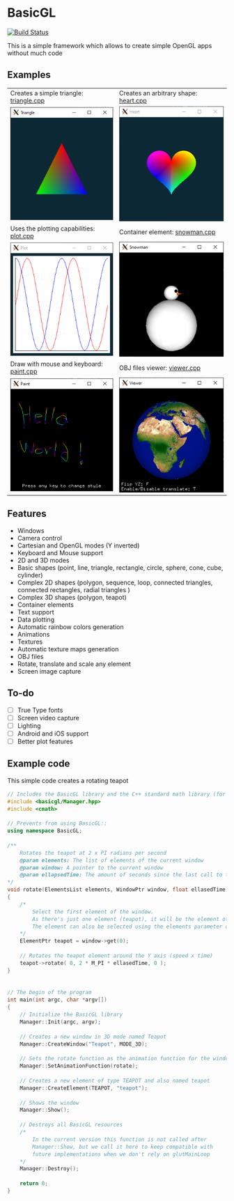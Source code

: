 # BasicGL
[![Build Status](https://travis-ci.com/AlexanderSilvaB/BasicGL.svg?branch=master)](https://travis-ci.com/AlexanderSilvaB/BasicGL)

This is a simple framework which allows to create simple OpenGL apps without much code 

## Examples
| | |
|-|-|
| Creates a simple triangle: [triangle.cpp](src/examples/triangle.cpp) | Creates an arbitrary shape: [heart.cpp](src/examples/heart.cpp) |
| ![Triangle example](docs/images/triangle.PNG?raw=true "Triangle") | ![Heart example](docs/images/heart.PNG?raw=true "Heart") |
| Uses the plotting capabilities: [plot.cpp](src/examples/plot.cpp) | Container element: [snowman.cpp](src/examples/snowman.cpp) |
| ![Plot example](docs/images/plot.PNG?raw=true "Plot") | ![Snowman example](docs/images/snowman.PNG?raw=true "Snowman") |
| Draw with mouse and keyboard: [paint.cpp](src/examples/paint.cpp) | OBJ files viewer: [viewer.cpp](src/examples/viewer.cpp) |
| ![Paint example](docs/images/paint.PNG?raw=true "Paint") | ![Viewer example](docs/images/viewer.PNG?raw=true "Viewer") |

## Features
* Windows
* Camera control
* Cartesian and OpenGL modes (Y inverted)
* Keyboard and Mouse support
* 2D and 3D modes
* Basic shapes (point, line, triangle, rectangle, circle, sphere, cone, cube, cylinder)
* Complex 2D shapes (polygon, sequence, loop, connected triangles, connected rectangles, radial triangles )
* Complex 3D shapes (polygon, teapot)
* Container elements
* Text support
* Data plotting
* Automatic rainbow colors generation
* Animations
* Textures
* Automatic texture maps generation
* OBJ files
* Rotate, translate and scale any element
* Screen image capture

## To-do
- [ ] True Type fonts
- [ ] Screen video capture
- [ ] Lighting
- [ ] Android and iOS support
- [ ] Better plot features

## Example code
This simple code creates a rotating teapot
```cpp
// Includes the BasicGL library and the C++ standard math library (for M_PI)
#include <basicgl/Manager.hpp>
#include <cmath>

// Prevents from using BasicGL::
using namespace BasicGL;

/** 
    Rotates the teapot at 2 x PI radians per second
    @param elements: The list of elements of the current window
    @param window: A pointer to the current window
    @param ellapsedTime: The amount of seconds since the last call to this funcion 
*/
void rotate(ElementsList elements, WindowPtr window, float ellasedTime)
{
    /* 
        Select the first element of the window.
        As there's just one element (teapot), it will be the element of index = 0
        The element can also be selected using the elements parameter or the find function of the window
    */
    ElementPtr teapot = window->get(0);

    // Rotates the teapot element around the Y axis (speed x time)
    teapot->rotate( 0, 2 * M_PI * ellasedTime, 0 );
}


// The begin of the program
int main(int argc, char *argv[])
{
    // Initialize the BasicGL library
    Manager::Init(argc, argv);

    // Creates a new window in 3D mode named Teapot
    Manager::CreateWindow("Teapot", MODE_3D);

    // Sets the rotate function as the animation function for the window
    Manager::SetAnimationFunction(rotate);

    // Creates a new element of type TEAPOT and also named teapot
    Manager::CreateElement(TEAPOT, "teapot");

    // Shows the window
    Manager::Show();
    
    // Destroys all BasicGL resources
    /* 
        In the current version this function is not called after 
        Manager::Show, but we call it here to keep compatible with 
        future implementations when we don't rely on glutMainLoop
    */
    Manager::Destroy();

    return 0;
}
```